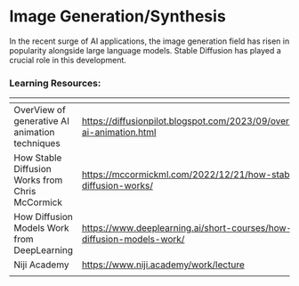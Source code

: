 # Image Generation/Synthesis

In the recent surge of AI applications, the image generation field has risen in popularity alongside large language models. Stable Diffusion has played a crucial role in this development.



### Learning Resources:

<table data-view="cards"><thead><tr><th></th><th></th><th></th></tr></thead><tbody><tr><td>OverView of generative AI animation techniques</td><td><a href="https://diffusionpilot.blogspot.com/2023/09/overview-ai-animation.html">https://diffusionpilot.blogspot.com/2023/09/overview-ai-animation.html</a></td><td></td></tr><tr><td>How Stable Diffusion Works from Chris McCormick</td><td><a href="https://mccormickml.com/2022/12/21/how-stable-diffusion-works/">https://mccormickml.com/2022/12/21/how-stable-diffusion-works/</a></td><td></td></tr><tr><td>How Diffusion Models Work from DeepLearning</td><td><a href="https://www.deeplearning.ai/short-courses/how-diffusion-models-work/">https://www.deeplearning.ai/short-courses/how-diffusion-models-work/</a></td><td></td></tr><tr><td>Niji Academy</td><td><a href="https://www.niji.academy/work/lecture">https://www.niji.academy/work/lecture</a></td><td></td></tr><tr><td></td><td></td><td></td></tr></tbody></table>



